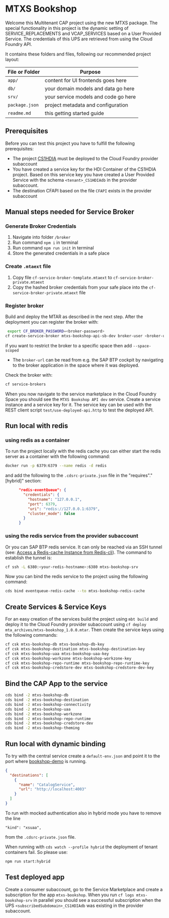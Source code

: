 # MTXS Bookshop

Welcome this Multitenant CAP project using the new MTXS package. The special functionality in this project is the dynamic setting of SERVICE_REPLACEMENTS and VCAP_SERVICES based on a User Provided Service. The credentials of this UPS are retrieved from using the Cloud Foundry API.

It contains these folders and files, following our recommended project layout:

| File or Folder | Purpose                              |
|----------------|--------------------------------------|
| `app/`         | content for UI frontends goes here   |
| `db/`          | your domain models and data go here  |
| `srv/`         | your service models and code go here |
| `package.json` | project metadata and configuration   |
| `readme.md`    | this getting started guide           |

## Prerequisites

Before you can test this project you have to fulfill the following prerequisites:

- The project [CS1HDIA](https://github.com/gregorwolf/CS1HDIA) must be deployed to the Cloud Foundry provider subaccount
- You have created a service key for the HDI Container of the CS1HDIA project. Based on this service key you have created a User Provided Service with the schema `<tenant>_CS1HDIAdb` in the provider subaccount.
- The destination CFAPI based on the file `CFAPI` exists in the provider subaccount

## Manual steps needed for Service Broker

### Generate Broker Credentials

1. Navigate into folder `/broker`
2. Run command `npm i` in terminal
3. Run command `npm run init` in terminal
4. Store the generated credentials in a safe place

### Create `.mtaext` file

1. Copy file `cf-service-broker-template.mtaext` to `cf-service-broker-private.mtaext`
2. Copy the hashed broker credentials from your safe place into the `cf-service-broker-private.mtaext` file

### Register broker

Build and deploy the MTAR as described in the next step. After the deployment you can register the broker with:

```sh
 export CF_BROKER_PASSWORD=<broker-password>
cf create-service-broker mtxs-bookshop-api-sb-dev broker-user <broker-url>
```

if you want to restrict the broker to a specific space then add `--space-scoped`

- The `broker-url` can be read from e.g. the SAP BTP cockpit by navigating to the broker application in the space where it was deployed.

Check the broker with:

```sh
cf service-brokers
```

When you now navigate to the service marketplace in the Cloud Foundry Space you should see the `MTXS Bookshop API dev` service. Create a service instance and a service key for it. The service key can be used with the REST client script `test/use-deployed-api.http` to test the deployed API.

## Run local with redis

### using redis as a container

To run the project locally with the redis cache you can either start the redis server as a container with the following command:

```bash
docker run -p 6379:6379 --name redis -d redis
```

and add the following to the `.cdsrc-private.json` file in the "requires"."[hybrid]" section:

```json
      "redis-eventQueue": {
        "credentials": {
          "hostname": "127.0.0.1",
          "port": 6379,
          "uri": "redis://127.0.0.1:6379",
          "cluster_mode": false
        }
      }
```

### using the redis service from the provider subaccount

Or you can SAP BTP redis service. It can only be reached via an SSH tunnel (see: [Access a Redis-cache Instance from Redis-cli](https://help.sap.com/docs/redis-hyperscaler-option/redis-on-sap-btp-hyperscaler-option/access-redis-cache-instance-from-redis-cli)). The command to establish the tunnel is:

```bash
cf ssh -L 6380:<your-redis-hostname>:6380 mtxs-bookshop-srv
```

Now you can bind the redis service to the project using the following command:

```bash
cds bind eventqueue-redis-cache --to mtxs-bookshop-redis-cache
```

## Create Services & Service Keys

For an easy creation of the services build the project using `mbt build` and deploy it to the Cloud Foundry provider subaccount using `cf deploy mta_archives/mtxs-bookshop_1.0.0.mtar`. Then create the service keys using the following commands:

```bash
cf csk mtxs-bookshop-db mtxs-bookshop-db-key
cf csk mtxs-bookshop-destination mtxs-bookshop-destination-key
cf csk mtxs-bookshop-uaa mtxs-bookshop-uaa-key
cf csk mtxs-bookshop-workzone mtxs-bookshop-workzone-key
cf csk mtxs-bookshop-repo-runtime mtxs-bookshop-repo-runtime-key
cf csk mtxs-bookshop-credstore-dev mtxs-bookshop-credstore-dev-key
```

## Bind the CAP App to the service

```bash
cds bind -2 mtxs-bookshop-db
cds bind -2 mtxs-bookshop-destination
cds bind -2 mtxs-bookshop-connectivity
cds bind -2 mtxs-bookshop-uaa
cds bind -2 mtxs-bookshop-workzone
cds bind -2 mtxs-bookshop-repo-runtime
cds bind -2 mtxs-bookshop-credstore-dev
cds bind -2 mtxs-bookshop-theming
```

## Run local with dynamic binding

To try with the central service create a `default-env.json` and point it to the port where [bookshop-demo](https://github.com/gregorwolf/bookshop-demo) is running.

```JSON
{
  "destinations": [
    {
      "name": "CatalogService",
      "url": "http://localhost:4003"
    }
  ]
}
```

To run with mocked authentication also in hybrid mode you have to remove the line

```
"kind": "xsuaa",
```

from the `.cdsrc-private.json` file.

When running with `cds watch --profile hybrid` the deployment of tenant containers fail. So please use:

```bash
npm run start:hybrid
```

## Test deployed app

Create a consumer subaccount, go to the Service Marketplace and create a subscription for the app `mtxs-bookshop`. When you run `cf logs mtxs-bookshop-srv` in parallel you should see a successful subscription when the UPS `<subscribedSubdomain>_CS1HDIAdb` was existing in the provider subaccount.
